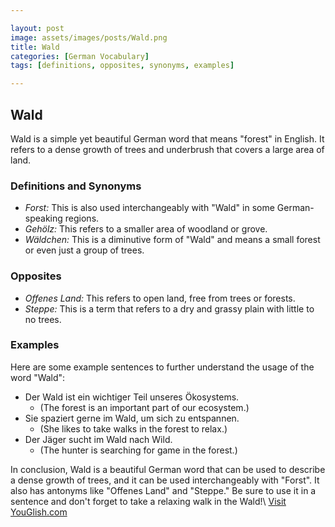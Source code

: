 ```yaml
---

layout: post
image: assets/images/posts/Wald.png
title: Wald
categories: [German Vocabulary]
tags: [definitions, opposites, synonyms, examples]

---
```


## Wald

Wald is a simple yet beautiful German word that means "forest" in English. It refers to a dense growth of trees and underbrush that covers a large area of land.

### Definitions and Synonyms

- *Forst:* This is also used interchangeably with "Wald" in some German-speaking regions.
- *Gehölz:* This refers to a smaller area of woodland or grove.
- *Wäldchen:* This is a diminutive form of "Wald" and means a small forest or even just a group of trees.

### Opposites

- *Offenes Land:* This refers to open land, free from trees or forests.
- *Steppe:* This is a term that refers to a dry and grassy plain with little to no trees.

### Examples

Here are some example sentences to further understand the usage of the word "Wald":

- Der Wald ist ein wichtiger Teil unseres Ökosystems.
  - (The forest is an important part of our ecosystem.)
- Sie spaziert gerne im Wald, um sich zu entspannen.
  - (She likes to take walks in the forest to relax.)
- Der Jäger sucht im Wald nach Wild.
  - (The hunter is searching for game in the forest.)

In conclusion, Wald is a beautiful German word that can be used to describe a dense growth of trees, and it can be used interchangeably with "Forst". It also has antonyms like "Offenes Land" and "Steppe." Be sure to use it in a sentence and don't forget to take a relaxing walk in the Wald!\ <a id="yg-widget-0" class="youglish-widget" data-query="Wald" data-lang="german" data-components="8412" data-auto-start="0" data-bkg-color="theme_light" data-title="How%20to%20pronounce%20Wald%20in%20German"  rel="nofollow" href="https://youglish.com">Visit YouGlish.com</a><script async src="https://youglish.com/public/emb/widget.js" charset="utf-8"></script>